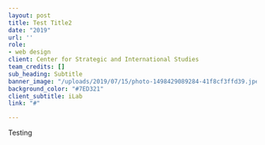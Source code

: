 ```yaml
---
layout: post
title: Test Title2
date: "2019"
url: ''
role:
- web design
client: Center for Strategic and International Studies
team_credits: []
sub_heading: Subtitle
banner_image: "/uploads/2019/07/15/photo-1498429089284-41f8cf3ffd39.jpeg"
background_color: "#7ED321"
client_subtitle: iLab
link: "#"

---
```

Testing
